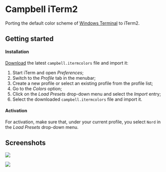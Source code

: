 #  Campbell iTerm2

Porting the default color scheme of [Windows Terminal](https://github.com/microsoft/terminal) to iTerm2.

## Getting started

#### Installation

[Download](https://github.com/jasonliuuu/campbell-iterm2/releases/latest) the latest `campbell.itermcolors` file and import it:

1. Start iTerm and open *Preferences*;
2. Switch to the *Profile* tab in the menubar;
3. Create a new profile or select an existing profile from the profile list;
4. Go to the *Colors* option;
5. Click on the *Load Presets* drop-down menu and select the *Import* entry;
6. Select the downloaded `campbell.itermcolors` file and import it.

#### Activation

For activation, make sure that, under your current profile,  you select  `Nord`  in the *Load Presets* drop-down menu. 

## Screenshots

![](https://tva1.sinaimg.cn/large/007S8ZIlgy1gjhzdaucd6j30lc0ay0zn.jpg)

![](https://tva1.sinaimg.cn/large/007S8ZIlgy1gjhzmv8mvqj31400ng7wh.jpg)

